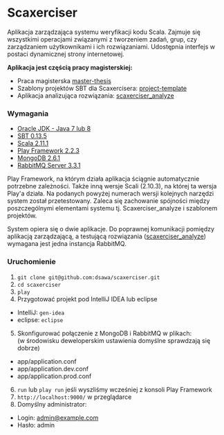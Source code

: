 Scaxerciser
==
Aplikacja zarządzająca systemu weryfikacji kodu Scala. Zajmuje się wszystkimi operacjami związanymi z tworzeniem zadań, grup, czy zarządzaniem użytkownikami i ich rozwiązaniami. Udostępnia interfejs w postaci dynamicznej strony internetowej. 

**Aplikacja jest częścią pracy magisterskiej:**
+ Praca magisterska [master-thesis](https://github.com/dsawa/master-thesis)
+ Szablony projektów SBT dla Scaxercisera: [project-template](https://github.com/dsawa/project-template)
+ Aplikacja analizująca rozwiązania: [scaxerciser_analyze](https://github.com/dsawa/scaxerciser_analyze)

### Wymagania
+ [Oracle JDK - Java 7 lub 8](http://www.oracle.com/technetwork/java/javase/downloads/index.html)
+ [SBT 0.13.5](http://www.scala-sbt.org/download.html)
+ [Scala 2.11.1](http://www.scala-lang.org/download/)
+ [Play Framework 2.2.3](http://www.playframework.com/download)
+ [MongoDB 2.6.1](http://www.mongodb.org/downloads)
+ [RabbitMQ Server 3.3.1](https://www.rabbitmq.com/download.html)

Play Framework, na którym działa aplikacja ściągnie automatycznie potrzebne zależności. Także inną wersje Scali (2.10.3), na której ta wersja Play'a działa. Na podanych powyżej numerach wersji kolejnych narzędzi system został przetestowany. Zaleca się zachowanie spójności między poszczególnymi elementami systemu tj. Scaxerciser_analyze i szablonem projektów.

System opiera się o dwie aplikacje. Do poprawnej komunikacji pomiędzy aplikacją zarządzającą, a testującą rozwiązania ([scaxerciser_analyze](https://github.com/dsawa/scaxerciser_analyze)) wymagana jest jedna instancja RabbitMQ.

### Uruchomienie
1. `git clone git@github.com:dsawa/scaxerciser.git`
2. `cd scaxerciser`
3. `play`
4. Przygotować projekt pod IntelliJ IDEA lub eclipse
  + IntelliJ: `gen-idea`
  + eclipse: `eclipse`
5. Skonfigurować połączenie z MongoDB i RabbitMQ w plikach: <br>
  (w środowisku deweloperskim ustawienia domyślne sprawdzają się dobrze)
  + app/application.conf
  + app/application.dev.conf
  + app/application.prod.conf
6. `run` lub `play run` jeśli wyszliśmy wcześniej z konsoli Play Framework 
7. `http://localhost:9000/` w przeglądarce
8. Domyślny administrator: 
  + Login: admin@example.com
  + Hasło: admin
